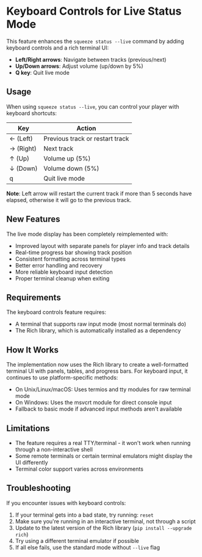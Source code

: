 # Keyboard Controls for Live Status Mode

This feature enhances the `squeeze status --live` command by adding keyboard controls and a rich terminal UI:

- **Left/Right arrows**: Navigate between tracks (previous/next)
- **Up/Down arrows**: Adjust volume (up/down by 5%)
- **Q key**: Quit live mode

## Usage

When using `squeeze status --live`, you can control your player with keyboard shortcuts:

| Key           | Action                         |
|---------------|--------------------------------|
| ←  (Left)     | Previous track or restart track|
| →  (Right)    | Next track                     |
| ↑  (Up)       | Volume up (5%)                 |
| ↓  (Down)     | Volume down (5%)               |
| q             | Quit live mode                 |

**Note**: Left arrow will restart the current track if more than 5 seconds have elapsed, otherwise it will go to the previous track.

## New Features

The live mode display has been completely reimplemented with:

- Improved layout with separate panels for player info and track details
- Real-time progress bar showing track position
- Consistent formatting across terminal types
- Better error handling and recovery
- More reliable keyboard input detection
- Proper terminal cleanup when exiting

## Requirements

The keyboard controls feature requires:
- A terminal that supports raw input mode (most normal terminals do)
- The Rich library, which is automatically installed as a dependency

## How It Works

The implementation now uses the Rich library to create a well-formatted terminal UI with panels, tables, and progress bars. For keyboard input, it continues to use platform-specific methods:

- On Unix/Linux/macOS: Uses termios and tty modules for raw terminal mode
- On Windows: Uses the msvcrt module for direct console input
- Fallback to basic mode if advanced input methods aren't available

## Limitations

- The feature requires a real TTY/terminal - it won't work when running through a non-interactive shell
- Some remote terminals or certain terminal emulators might display the UI differently
- Terminal color support varies across environments

## Troubleshooting

If you encounter issues with keyboard controls:

1. If your terminal gets into a bad state, try running: `reset`
2. Make sure you're running in an interactive terminal, not through a script
3. Update to the latest version of the Rich library (`pip install --upgrade rich`)
4. Try using a different terminal emulator if possible
5. If all else fails, use the standard mode without `--live` flag
